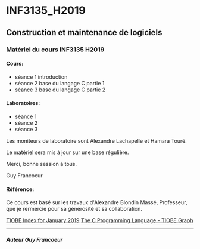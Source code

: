 # INF3135_H2019

## Construction et maintenance de logiciels

### Matériel du cours INF3135 H2019

#### Cours:
- séance 1 introduction
- séance 2 base du langage C partie 1
- séance 3 base du langage C partie 2

#### Laboratoires:
- séance 1
- séance 2
- séance 3

Les moniteurs de laboratoire sont Alexandre Lachapelle et Hamara Touré.


Le matériel sera mis à jour sur une base régulière.

Merci, bonne session à tous.

Guy Francoeur

#### Référence: 

Ce cours est basé sur les travaux d'Alexandre Blondin Massé, Professeur, que je rermercie pour sa générosité et sa collaboration. 

[TIOBE Index for January 2019](https://www.tiobe.com/tiobe-index/ "Usage des langages de programmation")
[The C Programming Language - TIOBE Graph](https://www.tiobe.com/tiobe-index/c/ "Langage C")

----

##### Auteur Guy Francoeur
